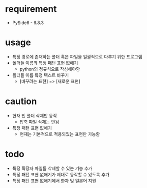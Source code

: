 # requirement
* PySide6 - 6.8.3

# usage
* 특정 경로에 존재하는 폴더 혹은 파일을 일괄적으로 다루기 위한 프로그램
* 폴더들 이름의 특정 패턴 표현 없애기
  - python의 정규식으로 작성해야함
* 폴더들 이름 특정 텍스트 바꾸기
  - [바꾸려는 표현] => [새로운 표현]
 
# caution
* 현재 빈 폴더 삭제만 동작
  - 압축 파일 삭제는 안됨
* 특정 패턴 표현 없애기
  - 현재는 기본적으로 적용되있는 표현만 가능함
 
# todo
* 특정 확장자 파일들 삭제할 수 있는 기능 추가
* 특정 패턴 표현 없애기가 제대로 동작할 수 있도록 추가
* 특정 패턴 표현 없애기에서 한자 및 일본어 지원
